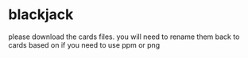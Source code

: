 # blackjack
please download the cards files. you will need to rename them back to cards based on if you need to use ppm or png
